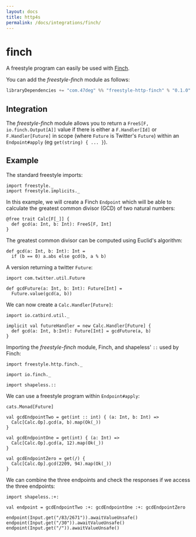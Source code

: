 ```yaml
---
layout: docs
title: http4s
permalink: /docs/integrations/finch/
---
```


# finch

A freestyle program can easily be used with [Finch](https://finagle.github.io/finch/).

You can add the _freestyle-finch_ module as follows:

```scala
libraryDependencies += "com.47deg" %% "freestyle-http-finch" % "0.1.0"
```

## Integration

The _freestyle-finch_ module allows you to return a `FreeS[F, io.finch.Output[A]]` value if there is either a `F.Handler[Id]` or `F.Handler[Future]` in scope (where `Future` is Twitter's `Future`) within an `Endpoint#apply` (eg `get(string) { ... }`).

## Example

The standard freestyle imports:

```tut:silent
import freestyle._
import freestyle.implicits._
```

In this example, we will create a Finch `Endpoint` which will be able to calculate the greatest common divisor (GCD) of two natural numbers:

```tut:book
@free trait Calc[F[_]] {
  def gcd(a: Int, b: Int): FreeS[F, Int]
}
```

The greatest common divisor can be computed using Euclid's algorithm:

```tut:book
def gcd(a: Int, b: Int): Int =
  if (b == 0) a.abs else gcd(b, a % b)
```

A version returning a twitter `Future`:

```tut:book
import com.twitter.util.Future

def gcdFuture(a: Int, b: Int): Future[Int] =
  Future.value(gcd(a, b))
```

We can now create a `Calc.Handler[Future]`:

```tut:book
import io.catbird.util._

implicit val futureHandler = new Calc.Handler[Future] {
  def gcd(a: Int, b:Int): Future[Int] = gcdFuture(a, b)
}
```

Importing the _freestyle-finch_ module, Finch, and shapeless' `::` used by Finch:

```tut:silent
import freestyle.http.finch._

import io.finch._

import shapeless.::
```

We can use a freestyle program within `Endpoint#apply`:

```tut:book
cats.Monad[Future]

val gcdEndpointTwo = get(int :: int) { (a: Int, b: Int) =>
  Calc[Calc.Op].gcd(a, b).map(Ok(_))
}

val gcdEndpointOne = get(int) { (a: Int) =>
  Calc[Calc.Op].gcd(a, 12).map(Ok(_))
}

val gcdEndpointZero = get(/) {
  Calc[Calc.Op].gcd(2209, 94).map(Ok(_))
}
```

We can combine the three endpoints and check the responses if we access the three endpoints:

```tut:book
import shapeless.:+:

val endpoint = gcdEndpointTwo :+: gcdEndpointOne :+: gcdEndpointZero

endpoint(Input.get("/83/2671")).awaitValueUnsafe()
endpoint(Input.get("/30")).awaitValueUnsafe()
endpoint(Input.get("/")).awaitValueUnsafe()
```
